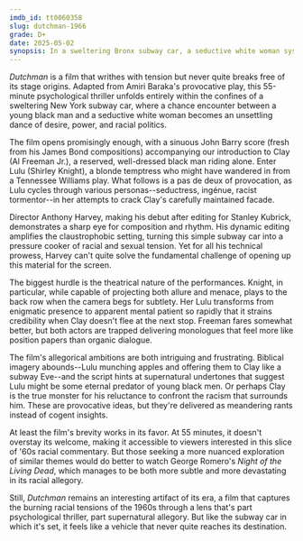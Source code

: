 ```yaml
---
imdb_id: tt0060358
slug: dutchman-1966
grade: D+
date: 2025-05-02
synopsis: In a sweltering Bronx subway car, a seductive white woman systematically unravels a young black man through flirtation and racial provocation.
---
```


_Dutchman_ is a film that writhes with tension but never quite breaks free of its stage origins. Adapted from Amiri Baraka's provocative play, this 55-minute psychological thriller unfolds entirely within the confines of a sweltering New York subway car, where a chance encounter between a young black man and a seductive white woman becomes an unsettling dance of desire, power, and racial politics.

The film opens promisingly enough, with a sinuous John Barry score (fresh from his James Bond compositions) accompanying our introduction to Clay (Al Freeman Jr.), a reserved, well-dressed black man riding alone. Enter Lulu (Shirley Knight), a blonde temptress who might have wandered in from a Tennessee Williams play. What follows is a pas de deux of provocation, as Lulu cycles through various personas--seductress, ingénue, racist tormentor--in her attempts to crack Clay's carefully maintained facade.

Director Anthony Harvey, making his debut after editing for Stanley Kubrick, demonstrates a sharp eye for composition and rhythm. His dynamic editing amplifies the claustrophobic setting, turning this simple subway car into a pressure cooker of racial and sexual tension. Yet for all his technical prowess, Harvey can't quite solve the fundamental challenge of opening up this material for the screen.

The biggest hurdle is the theatrical nature of the performances. Knight, in particular, while capable of projecting both allure and menace, plays to the back row when the camera begs for subtlety. Her Lulu transforms from enigmatic presence to apparent mental patient so rapidly that it strains credibility when Clay doesn't flee at the next stop. Freeman fares somewhat better, but both actors are trapped delivering monologues that feel more like position papers than organic dialogue.

The film's allegorical ambitions are both intriguing and frustrating. Biblical imagery abounds--Lulu munching apples and offering them to Clay like a subway Eve--and the script hints at supernatural undertones that suggest Lulu might be some eternal predator of young black men. Or perhaps Clay is the true monster for his reluctance to confront the racism that surrounds him. These are provocative ideas, but they're delivered as meandering rants instead of cogent insights.

At least the film's brevity works in its favor. At 55 minutes, it doesn't overstay its welcome, making it accessible to viewers interested in this slice of '60s racial commentary. But those seeking a more nuanced exploration of similar themes would do better to watch George Romero's _Night of the Living Dead_, which manages to be both more subtle and more devastating in its racial allegory.

Still, _Dutchman_ remains an interesting artifact of its era, a film that captures the burning racial tensions of the 1960s through a lens that's part psychological thriller, part supernatural allegory. But like the subway car in which it's set, it feels like a vehicle that never quite reaches its destination.